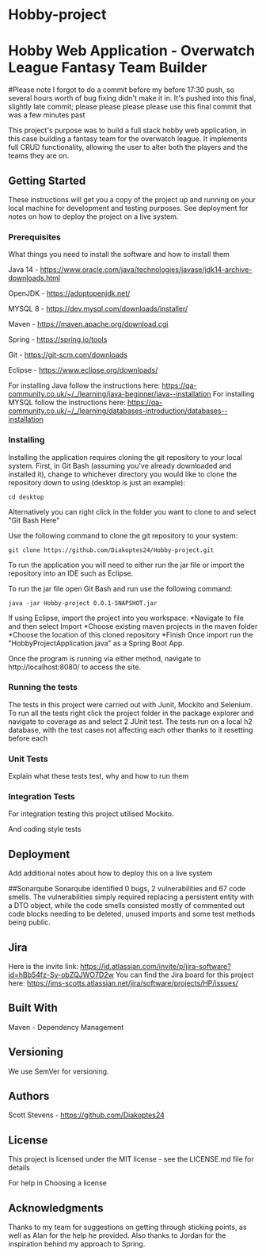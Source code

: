 # Hobby-project
# Hobby Web Application - Overwatch League Fantasy Team Builder

#Please note I forgot to do a commit before my before 17:30 push, so several hours worth of bug fixing didn't make it in. It's pushed into this final, slightly late commit; please please please please use this final commit that was a few minutes past

This project's purpose was to build a full stack hobby web application, in this case building a fantasy team for the overwatch league. It implements full CRUD functionality, allowing the user to alter both the players and the teams they are on.
## Getting Started
These instructions will get you a copy of the project up and running on your local machine for development and testing purposes. See deployment for notes on how to deploy the project on a live system.

### Prerequisites
What things you need to install the software and how to install them

Java 14 - https://www.oracle.com/java/technologies/javase/jdk14-archive-downloads.html

OpenJDK - https://adoptopenjdk.net/

MYSQL 8 - https://dev.mysql.com/downloads/installer/

Maven - https://maven.apache.org/download.cgi

Spring - https://spring.io/tools

Git - https://git-scm.com/downloads

Eclipse - https://www.eclipse.org/downloads/

For installing Java follow the instructions here: https://qa-community.co.uk/~/_/learning/java-beginner/java--installation 
For installing MYSQL follow the instructions here: https://qa-community.co.uk/~/_/learning/databases-introduction/databases--installation

### Installing
Installing the application requires cloning the git repository to your local system.
First, in Git Bash (assuming you've already downloaded and installed it), change to whichever directory you would like to clone the repository down to using (desktop is just an example):
```
cd desktop

```
Alternatively you can right click in the folder you want to clone to and select "Git Bash Here"

Use the following command to clone the git repository to your system:
```
git clone https://github.com/Diakoptes24/Hobby-project.git
```

To run the application you will need to either run the jar file or import the repository into an IDE such as Eclipse.

To run the jar file open Git Bash and run use the following command:
```
java -jar Hobby-project 0.0.1-SNAPSHOT.jar
```

If using Eclipse, import the project into you workspace:
*Navigate to file and then select Import
*Choose existing maven projects in the maven folder
*Choose the location of this cloned repository
*Finish
Once import run the "HobbyProjectApplication.java" as a Spring Boot App.

Once the program is running via either method, navigate to http://localhost:8080/ to access the site.

### Running the tests
The tests in this project were carried out with Junit, Mockito and Selenium.
To run all the tests right click the project folder in the package explorer and navigate to coverage as and select 2 JUnit test.
The tests run on a local h2 database, with the test cases not affecting each other thanks to it resetting before each

### Unit Tests
Explain what these tests test, why and how to run them

### Integration Tests
For integration testing this project utilised Mockito.

And coding style tests
## Deployment
Add additional notes about how to deploy this on a live system

##Sonarqube
Sonarqube identified 0 bugs, 2 vulnerabilities and 67 code smells. The vulnerabilities simply required replacing a persistent entity with a DTO object, while the code smells consisted mostly of commented out code blocks needing to be deleted, unused imports and some test methods being public.
## Jira
Here is the invite link: https://id.atlassian.com/invite/p/jira-software?id=hBb54fz-Sy-obZQJWO7D2w
You can find the Jira board for this project here: https://ims-scotts.atlassian.net/jira/software/projects/HP/issues/


## Built With
Maven - Dependency Management
## Versioning
We use SemVer for versioning.

## Authors
Scott Stevens - https://github.com/Diakoptes24
## License
This project is licensed under the MIT license - see the LICENSE.md file for details

For help in Choosing a license

## Acknowledgments
Thanks to my team for suggestions on getting through sticking points, as well as Alan for the help he provided. Also thanks to Jordan for the inspiration behind my approach to Spring.

